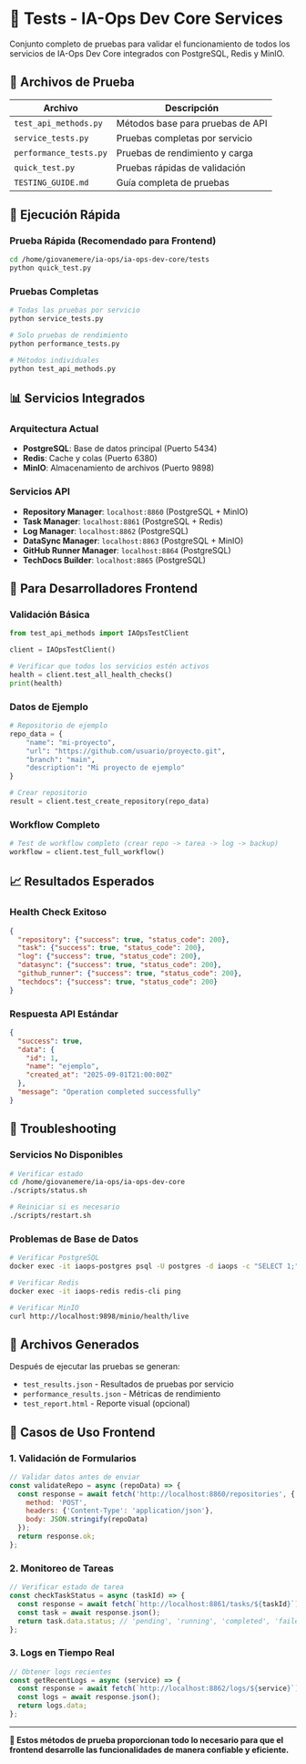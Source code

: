 # 🧪 Tests - IA-Ops Dev Core Services

Conjunto completo de pruebas para validar el funcionamiento de todos los servicios de IA-Ops Dev Core integrados con PostgreSQL, Redis y MinIO.

## 📁 Archivos de Prueba

| Archivo | Descripción |
|---------|-------------|
| `test_api_methods.py` | Métodos base para pruebas de API |
| `service_tests.py` | Pruebas completas por servicio |
| `performance_tests.py` | Pruebas de rendimiento y carga |
| `quick_test.py` | Pruebas rápidas de validación |
| `TESTING_GUIDE.md` | Guía completa de pruebas |

## 🚀 Ejecución Rápida

### Prueba Rápida (Recomendado para Frontend)
```bash
cd /home/giovanemere/ia-ops/ia-ops-dev-core/tests
python quick_test.py
```

### Pruebas Completas
```bash
# Todas las pruebas por servicio
python service_tests.py

# Solo pruebas de rendimiento
python performance_tests.py

# Métodos individuales
python test_api_methods.py
```

## 📊 Servicios Integrados

### Arquitectura Actual
- **PostgreSQL**: Base de datos principal (Puerto 5434)
- **Redis**: Cache y colas (Puerto 6380)
- **MinIO**: Almacenamiento de archivos (Puerto 9898)

### Servicios API
- **Repository Manager**: `localhost:8860` (PostgreSQL + MinIO)
- **Task Manager**: `localhost:8861` (PostgreSQL + Redis)
- **Log Manager**: `localhost:8862` (PostgreSQL)
- **DataSync Manager**: `localhost:8863` (PostgreSQL + MinIO)
- **GitHub Runner Manager**: `localhost:8864` (PostgreSQL)
- **TechDocs Builder**: `localhost:8865` (PostgreSQL)

## 🔧 Para Desarrolladores Frontend

### Validación Básica
```python
from test_api_methods import IAOpsTestClient

client = IAOpsTestClient()

# Verificar que todos los servicios estén activos
health = client.test_all_health_checks()
print(health)
```

### Datos de Ejemplo
```python
# Repositorio de ejemplo
repo_data = {
    "name": "mi-proyecto",
    "url": "https://github.com/usuario/proyecto.git",
    "branch": "main",
    "description": "Mi proyecto de ejemplo"
}

# Crear repositorio
result = client.test_create_repository(repo_data)
```

### Workflow Completo
```python
# Test de workflow completo (crear repo -> tarea -> log -> backup)
workflow = client.test_full_workflow()
```

## 📈 Resultados Esperados

### Health Check Exitoso
```json
{
  "repository": {"success": true, "status_code": 200},
  "task": {"success": true, "status_code": 200},
  "log": {"success": true, "status_code": 200},
  "datasync": {"success": true, "status_code": 200},
  "github_runner": {"success": true, "status_code": 200},
  "techdocs": {"success": true, "status_code": 200}
}
```

### Respuesta API Estándar
```json
{
  "success": true,
  "data": {
    "id": 1,
    "name": "ejemplo",
    "created_at": "2025-09-01T21:00:00Z"
  },
  "message": "Operation completed successfully"
}
```

## 🚨 Troubleshooting

### Servicios No Disponibles
```bash
# Verificar estado
cd /home/giovanemere/ia-ops/ia-ops-dev-core
./scripts/status.sh

# Reiniciar si es necesario
./scripts/restart.sh
```

### Problemas de Base de Datos
```bash
# Verificar PostgreSQL
docker exec -it iaops-postgres psql -U postgres -d iaops -c "SELECT 1;"

# Verificar Redis
docker exec -it iaops-redis redis-cli ping

# Verificar MinIO
curl http://localhost:9898/minio/health/live
```

## 📝 Archivos Generados

Después de ejecutar las pruebas se generan:
- `test_results.json` - Resultados de pruebas por servicio
- `performance_results.json` - Métricas de rendimiento
- `test_report.html` - Reporte visual (opcional)

## 🎯 Casos de Uso Frontend

### 1. Validación de Formularios
```javascript
// Validar datos antes de enviar
const validateRepo = async (repoData) => {
  const response = await fetch('http://localhost:8860/repositories', {
    method: 'POST',
    headers: {'Content-Type': 'application/json'},
    body: JSON.stringify(repoData)
  });
  return response.ok;
};
```

### 2. Monitoreo de Tareas
```javascript
// Verificar estado de tarea
const checkTaskStatus = async (taskId) => {
  const response = await fetch(`http://localhost:8861/tasks/${taskId}`);
  const task = await response.json();
  return task.data.status; // 'pending', 'running', 'completed', 'failed'
};
```

### 3. Logs en Tiempo Real
```javascript
// Obtener logs recientes
const getRecentLogs = async (service) => {
  const response = await fetch(`http://localhost:8862/logs/${service}`);
  const logs = await response.json();
  return logs.data;
};
```

---

**🚀 Estos métodos de prueba proporcionan todo lo necesario para que el frontend desarrolle las funcionalidades de manera confiable y eficiente.**
